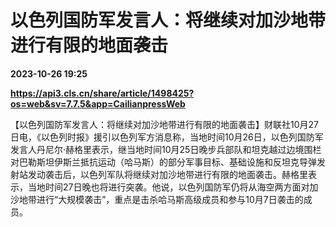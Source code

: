 # 以色列国防军发言人：将继续对加沙地带进行有限的地面袭击

**2023-10-26 19:25**

**https://api3.cls.cn/share/article/1498425?os=web&sv=7.7.5&app=CailianpressWeb**

【以色列国防军发言人：将继续对加沙地带进行有限的地面袭击】财联社10月27日电，《以色列时报》援引以色列军方消息称，当地时间10月26日，以色列国防军发言人丹尼尔·赫格里表示，继当地时间10月25日晚步兵部队和坦克越过边境围栏对巴勒斯坦伊斯兰抵抗运动（哈马斯）的部分军事目标、基础设施和反坦克导弹发射站发动袭击后，以色列军队将继续对加沙地带进行有限的地面袭击。赫格里表示，当地时间27日晚也将进行突袭。他说，以色列国防军仍将从海空两方面对加沙地带进行“大规模袭击”，重点是击杀哈马斯高级成员和参与10月7日袭击的成员。